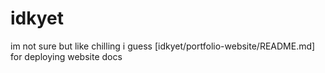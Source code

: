 # idkyet
im not sure but like chilling i guess
[idkyet/portfolio-website/README.md] for deploying website docs
